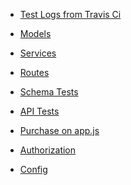- [Test Logs from Travis Ci](https://travis-ci.org/oraykt/crispy-disco)

- [Models](https://github.com/oraykt/crispy-disco/tree/master/models)
- [Services](https://github.com/oraykt/crispy-disco/tree/master/services)
- [Routes](https://github.com/oraykt/crispy-disco/tree/master/routes)
  <br/>
- [Schema Tests](https://github.com/oraykt/crispy-disco/blob/master/test/dev/dbTest.js)
- [API Tests](https://github.com/oraykt/crispy-disco/blob/master/test/prod/test.js)
  <br/>
- [Purchase on app.js](https://github.com/oraykt/crispy-disco/blob/master/app.js)
- [Authorization](https://github.com/oraykt/crispy-disco/blob/master/services/authorization.js)
  <br/>
- [Config](https://github.com/oraykt/crispy-disco/blob/master/config/prod.js)